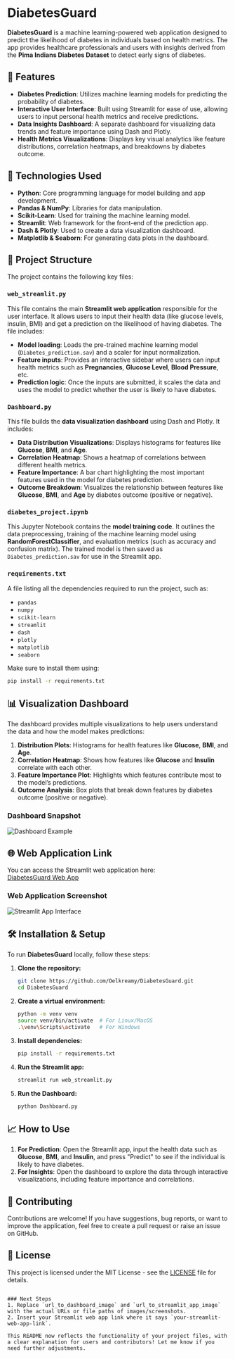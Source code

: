 # DiabetesGuard

**DiabetesGuard** is a machine learning-powered web application designed to predict the likelihood of diabetes in individuals based on health metrics. The app provides healthcare professionals and users with insights derived from the **Pima Indians Diabetes Dataset** to detect early signs of diabetes.

## 🚀 Features

- **Diabetes Prediction**: Utilizes machine learning models for predicting the probability of diabetes.
- **Interactive User Interface**: Built using Streamlit for ease of use, allowing users to input personal health metrics and receive predictions.
- **Data Insights Dashboard**: A separate dashboard for visualizing data trends and feature importance using Dash and Plotly.
- **Health Metrics Visualizations**: Displays key visual analytics like feature distributions, correlation heatmaps, and breakdowns by diabetes outcome.

## 🧠 Technologies Used

- **Python**: Core programming language for model building and app development.
- **Pandas & NumPy**: Libraries for data manipulation.
- **Scikit-Learn**: Used for training the machine learning model.
- **Streamlit**: Web framework for the front-end of the prediction app.
- **Dash & Plotly**: Used to create a data visualization dashboard.
- **Matplotlib & Seaborn**: For generating data plots in the dashboard.

## 📂 Project Structure

The project contains the following key files:

### `web_streamlit.py`
This file contains the main **Streamlit web application** responsible for the user interface. It allows users to input their health data (like glucose levels, insulin, BMI) and get a prediction on the likelihood of having diabetes. The file includes:
- **Model loading**: Loads the pre-trained machine learning model (`Diabetes_prediction.sav`) and a scaler for input normalization.
- **Feature inputs**: Provides an interactive sidebar where users can input health metrics such as **Pregnancies**, **Glucose Level**, **Blood Pressure**, etc.
- **Prediction logic**: Once the inputs are submitted, it scales the data and uses the model to predict whether the user is likely to have diabetes.

### `Dashboard.py`
This file builds the **data visualization dashboard** using Dash and Plotly. It includes:
- **Data Distribution Visualizations**: Displays histograms for features like **Glucose**, **BMI**, and **Age**.
- **Correlation Heatmap**: Shows a heatmap of correlations between different health metrics.
- **Feature Importance**: A bar chart highlighting the most important features used in the model for diabetes prediction.
- **Outcome Breakdown**: Visualizes the relationship between features like **Glucose**, **BMI**, and **Age** by diabetes outcome (positive or negative).

### `diabetes_project.ipynb`
This Jupyter Notebook contains the **model training code**. It outlines the data preprocessing, training of the machine learning model using **RandomForestClassifier**, and evaluation metrics (such as accuracy and confusion matrix). The trained model is then saved as `Diabetes_prediction.sav` for use in the Streamlit app.

### `requirements.txt`
A file listing all the dependencies required to run the project, such as:
- `pandas`
- `numpy`
- `scikit-learn`
- `streamlit`
- `dash`
- `plotly`
- `matplotlib`
- `seaborn`

Make sure to install them using:
```bash
pip install -r requirements.txt
```

## 📊 Visualization Dashboard

The dashboard provides multiple visualizations to help users understand the data and how the model makes predictions:

1. **Distribution Plots**: Histograms for health features like **Glucose**, **BMI**, and **Age**.
2. **Correlation Heatmap**: Shows how features like **Glucose** and **Insulin** correlate with each other.
3. **Feature Importance Plot**: Highlights which features contribute most to the model’s predictions.
4. **Outcome Analysis**: Box plots that break down features by diabetes outcome (positive or negative).

### Dashboard Snapshot
![Dashboard Example](https://drive.google.com/uc?export=view&id=1c6XG0VTPQis8kOPU0WOsiqMEGLZ1nfxu)

## 🌐 Web Application Link

You can access the Streamlit web application here:  
[DiabetesGuard Web App](your-streamlit-web-app-link)

### Web Application Screenshot
![Streamlit App Interface](url_to_streamlit_app_image)

## 🛠️ Installation & Setup

To run **DiabetesGuard** locally, follow these steps:

1. **Clone the repository:**
   ```bash
   git clone https://github.com/Oelkreamy/DiabetesGuard.git
   cd DiabetesGuard
   ```

2. **Create a virtual environment:**
   ```bash
   python -m venv venv
   source venv/bin/activate  # For Linux/MacOS
   .\venv\Scripts\activate   # For Windows
   ```

3. **Install dependencies:**
   ```bash
   pip install -r requirements.txt
   ```

4. **Run the Streamlit app:**
   ```bash
   streamlit run web_streamlit.py
   ```

5. **Run the Dashboard:**
   ```bash
   python Dashboard.py
   ```

## 📈 How to Use

1. **For Prediction**: Open the Streamlit app, input the health data such as **Glucose**, **BMI**, and **Insulin**, and press "Predict" to see if the individual is likely to have diabetes.
2. **For Insights**: Open the dashboard to explore the data through interactive visualizations, including feature importance and correlations.

## 🤝 Contributing

Contributions are welcome! If you have suggestions, bug reports, or want to improve the application, feel free to create a pull request or raise an issue on GitHub.

## 📜 License

This project is licensed under the MIT License - see the [LICENSE](LICENSE) file for details.
```

### Next Steps
1. Replace `url_to_dashboard_image` and `url_to_streamlit_app_image` with the actual URLs or file paths of images/screenshots.
2. Insert your Streamlit web app link where it says `your-streamlit-web-app-link`.

This README now reflects the functionality of your project files, with a clear explanation for users and contributors! Let me know if you need further adjustments.
